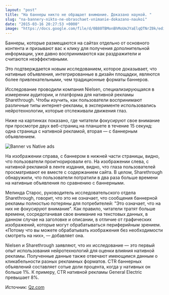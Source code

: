```yaml
---
layout: "post"
title: "На баннеры никто не обращает внимание. Доказано наукой. "
slug: "na-bannery-nikto-ne-obraschaet-vnimanie-dokazano-naukoi"
date: "2015-03-16 20:27:53 +0000"
image: "https://docs.google.com/file/d/0B80TBMonBhMoUmJYaElqQTNrZ0k/edit"
---
```


Баннеры, которые размещаются на сайтах отдельно от основного контента и призывают вас к клику для получения дополнительной информации, уже давно воспринимаются как раздражители и считаются неэффективными. 

Это подтверждается новым исследованием, которое доказывает, что  нативные объявления, интегрированные в дизайн площадки, являются более привлекательными, чем традиционные форматы баннеров.

Исследование проводили компания Nielsen, специализирующаяся в измерении аудитории, и платформа для нативной рекламы Sharethrough. Чтобы изучить, как пользователи воспринимают различные типы интернет-рекламы, в эксперименте использовались нейротехнологии, которые отслеживали движения глаз.

Ниже на картинках показано, где читатели фокусируют свое внимание при просмотре двух веб-страниц на планшете в течение 15 секунд: одна страница с нативной рекламой, вторая — с баннерным объявлением. 

![Banner vs Native ads](https://docs.google.com/file/d/0B80TBMonBhModVlXTk1aNjZtX2c/edit")

На изображении справа, с баннером в нижней части страницы, видно, что пользователи проигнорировали его. На изображении слева, с нативной рекламой в ленте издания, видно, что глаза пользователей просматривают ее вместе с содержанием сайта. 
В целом, Sharethrough обнаружили, что пользователи потратили в два раза больше времени на нативные объявления по сравнению с баннерными.

Мелинда Старос, руководитель исследовательского отдела Sharethrough, говорит, что это не означает, что сообщения баннерной рекламы полностью потеряны для потребителей: "Это означает, что на них не фокусируют внимание". 
Как правило, читатели тратят больше времени, сосредотачивая свое внимание на текстовых данных, в данном случае на заголовке и описании, в отличие от графических изображений, которые могут обрабатываться периферийным зрением. «Потому что вы можете обрабатывать изображения без необходимости смотреть на них», — добавляет она.

Nielsen и Sharethrough заявляют, что их исследование — это первый опыт использования нейротехнологий для оценки влияния нативной рекламы. Полученные данные также отвечают имеющимся данным о кликабельности разных рекламных форматов. CTR баннерных объявлений составляет сотые доли процента, когда у нативных он больше 1%. К примеру, CTR нативной рекламы General Electric превышает 8%.

Источник: [Qz.com](http://qz.com/359077/scientific-proof-that-no-one-pays-attention-to-banner-ads/)
